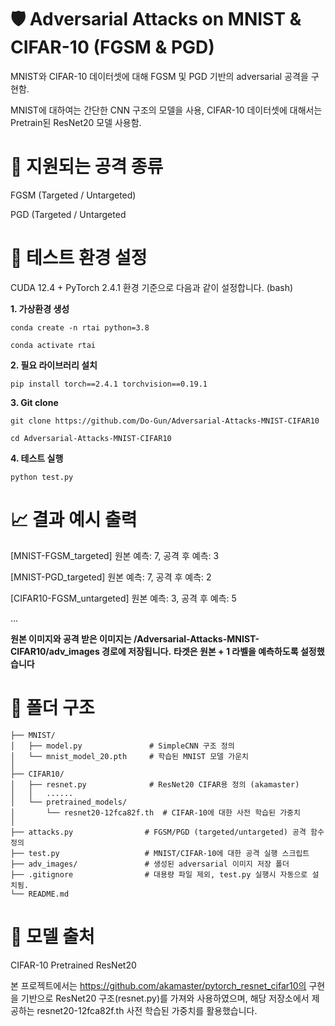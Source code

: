 # 🛡️ Adversarial Attacks on MNIST & CIFAR-10 (FGSM & PGD)

MNIST와 CIFAR-10 데이터셋에 대해 FGSM 및 PGD 기반의 adversarial 공격을 구현함.

MNIST에 대하여는 간단한 CNN 구조의 모델을 사용, CIFAR-10 데이터셋에 대해서는 Pretrain된 ResNet20 모델 사용함.


# 🎯 지원되는 공격 종류

FGSM (Targeted / Untargeted)

PGD (Targeted / Untargeted


# 🧪 테스트 환경 설정
CUDA 12.4 + PyTorch 2.4.1 환경 기준으로 다음과 같이 설정합니다. (bash)

**1. 가상환경 생성**

```conda create -n rtai python=3.8```

```conda activate rtai```

**2. 필요 라이브러리 설치**

```pip install torch==2.4.1 torchvision==0.19.1```

**3. Git clone**
   
```git clone https://github.com/Do-Gun/Adversarial-Attacks-MNIST-CIFAR10```

```cd Adversarial-Attacks-MNIST-CIFAR10```

**4. 테스트 실행**

```python test.py```


# 📈 결과 예시 출력

[MNIST-FGSM_targeted] 원본 예측: 7, 공격 후 예측: 3

[MNIST-PGD_targeted] 원본 예측: 7, 공격 후 예측: 2

[CIFAR10-FGSM_untargeted] 원본 예측: 3, 공격 후 예측: 5

...

**원본 이미지와 공격 받은 이미지는 /Adversarial-Attacks-MNIST-CIFAR10/adv_images 경로에 저장됩니다.**
**타겟은 원본 + 1 라벨을 예측하도록 설정했습니다**


# 📁 폴더 구조
```Adversarial-Attacks-MNIST-CIFAR10/
├── MNIST/
│   ├── model.py               # SimpleCNN 구조 정의
│   └── mnist_model_20.pth     # 학습된 MNIST 모델 가운치
│
├── CIFAR10/
│   ├── resnet.py              # ResNet20 CIFAR용 정의 (akamaster)
│   │   ......
│   └── pretrained_models/
│       └── resnet20-12fca82f.th  # CIFAR-10에 대한 사전 학습된 가중치
│
├── attacks.py                # FGSM/PGD (targeted/untargeted) 공격 함수 정의
├── test.py                   # MNIST/CIFAR-10에 대한 공격 실행 스크립트
├── adv_images/               # 생성된 adversarial 이미지 저장 폴더
├── .gitignore                # 대용량 파일 제외, test.py 실행시 자동으로 설치됨.
└── README.md
```


# 🧠 모델 출처
CIFAR-10 Pretrained ResNet20

본 프로젝트에서는 https://github.com/akamaster/pytorch_resnet_cifar10의 구현을 기반으로 ResNet20 구조(resnet.py)를 가져와 사용하였으며, 해당 저장소에서 제공하는 resnet20-12fca82f.th 사전 학습된 가중치를 활용했습니다.
